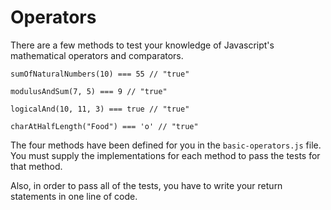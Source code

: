 Operators
===============================================
There are a few methods to test your knowledge of Javascript's mathematical operators and comparators.


`sumOfNaturalNumbers(10) === 55 // "true"`

`modulusAndSum(7, 5) === 9 // "true"`

`logicalAnd(10, 11, 3) === true // "true"`

`charAtHalfLength("Food") === 'o' // "true"`


The four methods have been defined for you in the `basic-operators.js` file. You must supply the implementations for each method to pass the tests for that method.

Also, in order to pass all of the tests, you have to write your return statements in one line of code.
